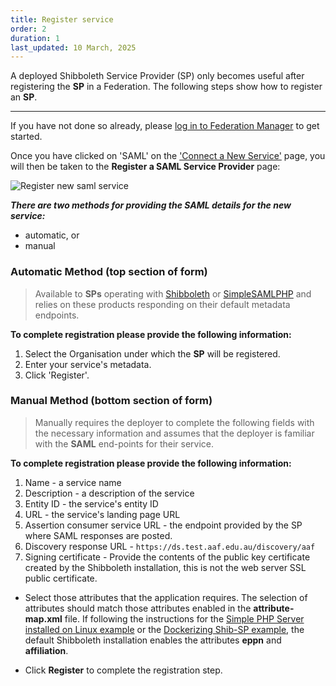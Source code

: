 ```yaml
---
title: Register service
order: 2
duration: 1
last_updated: 10 March, 2025
---
```


A deployed Shibboleth Service Provider (SP) only becomes useful after registering the **SP** in a Federation. The following steps show how to register an **SP**.

---
If you have not done so already, please [log in to Federation Manager](/log-into-federation-manager/01-overview) to get started.

Once you have clicked on 'SAML' on the ['Connect a New Service'](https://manager.test.aaf.edu.au/connected_services/new) page, you will then be taken to the **Register a SAML Service Provider** page:

![Register new saml service](/assets/images/connect-a-saml-service/register-new-saml-service.png)

***There are two methods for providing the SAML details for the new service:*** 
- automatic, or 
- manual

### Automatic Method (top section of form)
> Available to **SPs** operating with [Shibboleth](https://www.shibboleth.net/) or [SimpleSAMLPHP](https://simplesamlphp.org/) and relies on these products responding on their default metadata endpoints.

**To complete registration please provide the following information:**
1. Select the Organisation under which the **SP** will be registered.
2. Enter your service's metadata.
3. Click 'Register'.

### Manual Method (bottom section of form)
> Manually requires the deployer to complete the following fields with the necessary information and assumes that the deployer is familiar with the **SAML** end-points for their service.

**To complete registration please provide the following information:**
1. Name - a service name
2. Description - a description of the service
3. Entity ID - the service's entity ID
4. URL - the service's landing page URL
5. Assertion consumer service URL - the endpoint provided by the SP where SAML responses are posted.
6. Discovery response URL - `https://ds.test.aaf.edu.au/discovery/aaf`
7. Signing certificate - Provide the contents of the public key certificate created by the Shibboleth installation, this is not the web server SSL public certificate.

- Select those attributes that the application requires. The selection of attributes should match those attributes enabled in the **attribute-map.xml** file. If following the instructions for the [Simple PHP Server installed on Linux example](/saml-integration/03-install-shibboleth-example-a) or the [Dockerizing Shib-SP example](/saml-integration/04-install-shibboleth-example-b), the default Shibboleth installation enables the attributes **eppn** and **affiliation**.

- Click **Register** to complete the registration step.